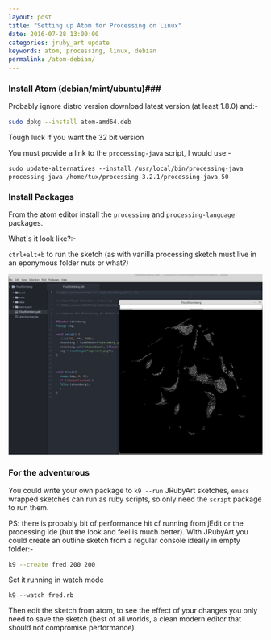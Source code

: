 ```yaml
---
layout: post
title: "Setting up Atom for Processing on Linux"
date: 2016-07-28 13:00:00
categories: jruby_art update
keywords: atom, processing, linux, debian 
permalink: /atom-debian/
---
```


### Install Atom (debian/mint/ubuntu)###

Probably ignore distro version download latest version (at least 1.8.0) and:-

```bash
sudo dpkg --install atom-amd64.deb
```

Tough luck if you want the 32 bit version

You must provide a link to the `processing-java` script, I would use:-

```
sudo update-alternatives --install /usr/local/bin/processing-java processing-java /home/tux/processing-3.2.1/processing-java 50
```


### Install Packages ###

From the atom editor install the `processing` and `processing-language` packages.

What`s it look like?:-

`ctrl+alt+b` to run the sketch (as with vanilla processing sketch must live in an eponymous folder nuts or what?)

<img src="/assets/processing_atom.png" />

### For the adventurous ###

You could write your own package to `k9 --run` JRubyArt sketches, `emacs` wrapped sketches can run as ruby scripts, so only need the `script` package to run them.

PS: there is probably bit of performance hit cf running from jEdit or the processing ide (but the look and feel is much better). With JRubyArt you could create an outline sketch from a regular console ideally in empty folder:-

```bash
k9 --create fred 200 200
```

Set it running in watch mode

```
k9 --watch fred.rb
```
Then edit the sketch from atom, to see the effect of your changes you only need to save the sketch (best of all worlds, a clean modern editor that should not compromise performance). 
